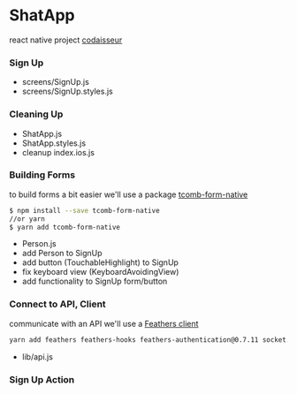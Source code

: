 # ShatApp
react native project [codaisseur](https://reader.codaisseur.com/courses/advanced-session-react-native)
### Sign Up
* screens/SignUp.js
* screens/SignUp.styles.js
### Cleaning Up
* ShatApp.js
* ShatApp.styles.js
* cleanup index.ios.js
### Building Forms
to build forms a bit easier we'll use a package [tcomb-form-native](https://github.com/gcanti/tcomb-form-native)
```sh
$ npm install --save tcomb-form-native
//or yarn
$ yarn add tcomb-form-native
```
* Person.js
* add Person to SignUp
* add button (TouchableHighlight) to SignUp
* fix keyboard view (KeyboardAvoidingView)
* add functionality to SignUp form/button
### Connect to API, Client
communicate with an API we'll use a [Feathers client](https://shutup-api.codaisseur.cloud/)
```sh
yarn add feathers feathers-hooks feathers-authentication@0.7.11 socket.io-client babel-polyfill
```
* lib/api.js
### Sign Up Action
